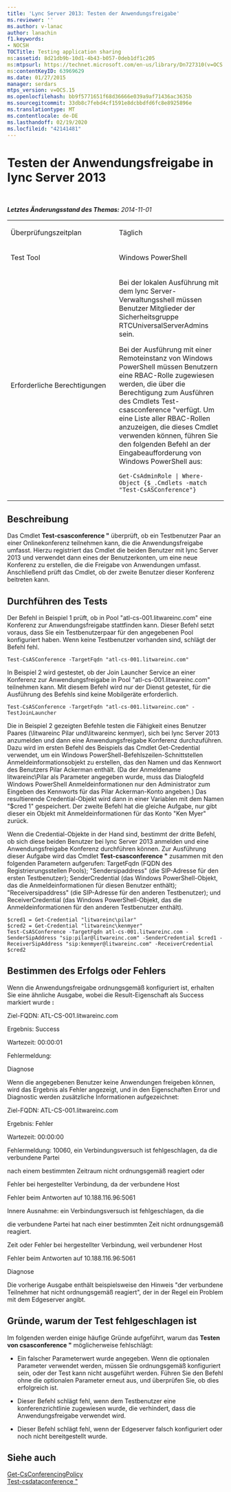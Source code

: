 ```yaml
---
title: 'Lync Server 2013: Testen der Anwendungsfreigabe'
ms.reviewer: ''
ms.author: v-lanac
author: lanachin
f1.keywords:
- NOCSH
TOCTitle: Testing application sharing
ms:assetid: 8d21db9b-10d1-4b43-b057-0deb1df1c205
ms:mtpsurl: https://technet.microsoft.com/en-us/library/Dn727310(v=OCS.15)
ms:contentKeyID: 63969629
ms.date: 01/27/2015
manager: serdars
mtps_version: v=OCS.15
ms.openlocfilehash: bb9f5771651f68d36666e039a9af71436ac3635b
ms.sourcegitcommit: 33db8c7febd4cf1591e8dcbbdfd6fc8e8925896e
ms.translationtype: MT
ms.contentlocale: de-DE
ms.lasthandoff: 02/19/2020
ms.locfileid: "42141481"
---
```

<div data-xmlns="http://www.w3.org/1999/xhtml">

<div class="topic" data-xmlns="http://www.w3.org/1999/xhtml" data-msxsl="urn:schemas-microsoft-com:xslt" data-cs="http://msdn.microsoft.com/">

<div data-asp="https://msdn2.microsoft.com/asp">

# <a name="testing-application-sharing-in-lync-server-2013"></a>Testen der Anwendungsfreigabe in lync Server 2013

</div>

<div id="mainSection">

<div id="mainBody">

<span> </span>

_**Letztes Änderungsstand des Themas:** 2014-11-01_


<table>
<colgroup>
<col style="width: 50%" />
<col style="width: 50%" />
</colgroup>
<tbody>
<tr class="odd">
<td><p>Überprüfungszeitplan</p></td>
<td><p>Täglich</p></td>
</tr>
<tr class="even">
<td><p>Test Tool</p></td>
<td><p>Windows PowerShell</p></td>
</tr>
<tr class="odd">
<td><p>Erforderliche Berechtigungen</p></td>
<td><p>Bei der lokalen Ausführung mit dem lync Server-Verwaltungsshell müssen Benutzer Mitglieder der Sicherheitsgruppe RTCUniversalServerAdmins sein.</p>
<p>Bei der Ausführung mit einer Remoteinstanz von Windows PowerShell müssen Benutzern eine RBAC-Rolle zugewiesen werden, die über die Berechtigung zum Ausführen des Cmdlets Test-csasconference "verfügt. Um eine Liste aller RBAC-Rollen anzuzeigen, die dieses Cmdlet verwenden können, führen Sie den folgenden Befehl an der Eingabeaufforderung von Windows PowerShell aus:</p>
<pre><code>Get-CsAdminRole | Where-Object {$_.Cmdlets -match &quot;Test-CsASConference&quot;}</code></pre></td>
</tr>
</tbody>
</table>


<div>

## <a name="description"></a>Beschreibung

Das Cmdlet **Test-csasconference "** überprüft, ob ein Testbenutzer Paar an einer Onlinekonferenz teilnehmen kann, die die Anwendungsfreigabe umfasst. Hierzu registriert das Cmdlet die beiden Benutzer mit lync Server 2013 und verwendet dann eines der Benutzerkonten, um eine neue Konferenz zu erstellen, die die Freigabe von Anwendungen umfasst. Anschließend prüft das Cmdlet, ob der zweite Benutzer dieser Konferenz beitreten kann.

</div>

<div>

## <a name="running-the-test"></a>Durchführen des Tests

Der Befehl in Beispiel 1 prüft, ob in Pool "atl-cs-001.litwareinc.com" eine Konferenz zur Anwendungsfreigabe stattfinden kann. Dieser Befehl setzt voraus, dass Sie ein Testbenutzerpaar für den angegebenen Pool konfiguriert haben. Wenn keine Testbenutzer vorhanden sind, schlägt der Befehl fehl.

    Test-CsASConference -TargetFqdn "atl-cs-001.litwareinc.com"

In Beispiel 2 wird gestestet, ob der Join Launcher Service an einer Konferenz zur Anwendungsfreigabe in Pool "atl-cs-001.litwareinc.com" teilnehmen kann. Mit diesem Befehl wird nur der Dienst getestet, für die Ausführung des Befehls sind keine Mobilgeräte erforderlich.

    Test-CsASConference -TargetFqdn "atl-cs-001.litwareinc.com" -TestJoinLauncher 

Die in Beispiel 2 gezeigten Befehle testen die Fähigkeit eines Benutzer Paares (\\litwareinc Pilar und\\litwareinc kenmyer), sich bei lync Server 2013 anzumelden und dann eine Anwendungsfreigabe Konferenz durchzuführen. Dazu wird im ersten Befehl des Beispiels das Cmdlet Get-Credential verwendet, um ein Windows PowerShell-Befehlszeilen-Schnittstellen Anmeldeinformationsobjekt zu erstellen, das den Namen und das Kennwort des Benutzers Pilar Ackerman enthält. (Da der Anmeldename litwareinc\\Pilar als Parameter angegeben wurde, muss das Dialogfeld Windows PowerShell Anmeldeinformationen nur den Administrator zum Eingeben des Kennworts für das Pilar Ackerman-Konto angeben.) Das resultierende Credential-Objekt wird dann in einer Variablen mit dem Namen "$cred 1" gespeichert. Der zweite Befehl hat die gleiche Aufgabe, nur gibt dieser ein Objekt mit Anmeldeinformationen für das Konto "Ken Myer" zurück.

Wenn die Credential-Objekte in der Hand sind, bestimmt der dritte Befehl, ob sich diese beiden Benutzer bei lync Server 2013 anmelden und eine Anwendungsfreigabe Konferenz durchführen können. Zur Ausführung dieser Aufgabe wird das Cmdlet **Test-csasconference "** zusammen mit den folgenden Parametern aufgerufen: TargetFqdn (FQDN des Registrierungsstellen Pools); "Sendersipaddress" (die SIP-Adresse für den ersten Testbenutzer); SenderCredential (das Windows PowerShell-Objekt, das die Anmeldeinformationen für diesen Benutzer enthält); "Receiversipaddress" (die SIP-Adresse für den anderen Testbenutzer); und ReceiverCredential (das Windows PowerShell-Objekt, das die Anmeldeinformationen für den anderen Testbenutzer enthält).

    $cred1 = Get-Credential "litwareinc\pilar" 
    $cred2 = Get-Credential "litwareinc\kenmyer" 
    Test-CsASConference -TargetFqdn atl-cs-001.litwareinc.com -SenderSipAddress "sip:pilar@litwareinc.com" -SenderCredential $cred1 -ReceiverSipAddress "sip:kenmyer@litwareinc.com" -ReceiverCredential $cred2

</div>

<div>

## <a name="determining-success-or-failure"></a>Bestimmen des Erfolgs oder Fehlers

Wenn die Anwendungsfreigabe ordnungsgemäß konfiguriert ist, erhalten Sie eine ähnliche Ausgabe, wobei die Result-Eigenschaft als Success markiert wurde **:**

Ziel-FQDN: ATL-CS-001.litwareinc.com

Ergebnis: Success

Wartezeit: 00:00:01

Fehlermeldung:

Diagnose

Wenn die angegebenen Benutzer keine Anwendungen freigeben können, wird das Ergebnis als Fehler angezeigt, und in den Eigenschaften Error und Diagnostic werden zusätzliche Informationen aufgezeichnet:

Ziel-FQDN: ATL-CS-001.litwareinc.com

Ergebnis: Fehler

Wartezeit: 00:00:00

Fehlermeldung: 10060, ein Verbindungsversuch ist fehlgeschlagen, da die verbundene Partei

nach einem bestimmten Zeitraum nicht ordnungsgemäß reagiert oder

Fehler bei hergestellter Verbindung, da der verbundene Host

Fehler beim Antworten auf 10.188.116.96:5061

Innere Ausnahme: ein Verbindungsversuch ist fehlgeschlagen, da die

die verbundene Partei hat nach einer bestimmten Zeit nicht ordnungsgemäß reagiert.

Zeit oder Fehler bei hergestellter Verbindung, weil verbundener Host

Fehler beim Antworten auf 10.188.116.96:5061

Diagnose

Die vorherige Ausgabe enthält beispielsweise den Hinweis "der verbundene Teilnehmer hat nicht ordnungsgemäß reagiert", der in der Regel ein Problem mit dem Edgeserver angibt.

</div>

<div>

## <a name="reasons-why-the-test-might-have-failed"></a>Gründe, warum der Test fehlgeschlagen ist

Im folgenden werden einige häufige Gründe aufgeführt, warum das **Testen von csasconference "** möglicherweise fehlschlägt:

  - Ein falscher Parameterwert wurde angegeben. Wenn die optionalen Parameter verwendet werden, müssen Sie ordnungsgemäß konfiguriert sein, oder der Test kann nicht ausgeführt werden. Führen Sie den Befehl ohne die optionalen Parameter erneut aus, und überprüfen Sie, ob dies erfolgreich ist.

  - Dieser Befehl schlägt fehl, wenn dem Testbenutzer eine konferenzrichtlinie zugewiesen wurde, die verhindert, dass die Anwendungsfreigabe verwendet wird.

  - Dieser Befehl schlägt fehl, wenn der Edgeserver falsch konfiguriert oder noch nicht bereitgestellt wurde.

</div>

<div>

## <a name="see-also"></a>Siehe auch


[Get-CsConferencingPolicy](https://docs.microsoft.com/powershell/module/skype/Get-CsConferencingPolicy)  
[Test-csdataconference "](https://docs.microsoft.com/powershell/module/skype/Test-CsDataConference)  
  

</div>

</div>

<span> </span>

</div>

</div>

</div>

